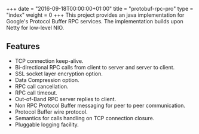 +++
date   = "2016-09-18T00:00:00+01:00"
title  = "protobuf-rpc-pro"
type   = "index"
weight = 0
+++
This project provides an java implementation for Google's Protocol Buffer RPC services. The implementation builds upon Netty for low-level NIO.

## Features ##

  * TCP connection keep-alive.
  * Bi-directional RPC calls from client to server and server to client.
  * SSL socket layer encryption option.
  * Data Compression option.
  * RPC call cancellation.
  * RPC call timeout.
  * Out-of-Band RPC server replies to client.
  * Non RPC Protocol Buffer messaging for peer to peer communication.
  * Protocol Buffer wire protocol.
  * Semantics for calls handling on TCP connection closure.
  * Pluggable logging facility.


